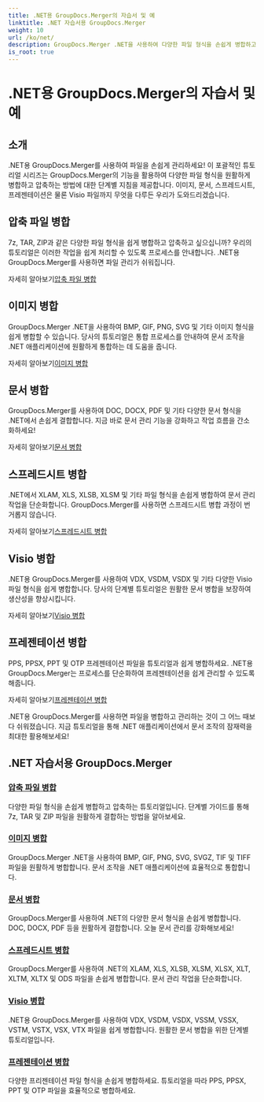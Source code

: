 ```yaml
---
title: .NET용 GroupDocs.Merger의 자습서 및 예
linktitle: .NET 자습서용 GroupDocs.Merger
weight: 10
url: /ko/net/
description: GroupDocs.Merger .NET을 사용하여 다양한 파일 형식을 손쉽게 병합하고 압축합니다. 이미지, 문서 등을 병합하는 방법에 대한 단계별 튜토리얼을 알아보세요!
is_root: true
---
```


# .NET용 GroupDocs.Merger의 자습서 및 예

## 소개

.NET용 GroupDocs.Merger를 사용하여 파일을 손쉽게 관리하세요! 이 포괄적인 튜토리얼 시리즈는 GroupDocs.Merger의 기능을 활용하여 다양한 파일 형식을 원활하게 병합하고 압축하는 방법에 대한 단계별 지침을 제공합니다. 이미지, 문서, 스프레드시트, 프레젠테이션은 물론 Visio 파일까지 무엇을 다루든 우리가 도와드리겠습니다.

## 압축 파일 병합
7z, TAR, ZIP과 같은 다양한 파일 형식을 쉽게 병합하고 압축하고 싶으십니까? 우리의 튜토리얼은 이러한 작업을 쉽게 처리할 수 있도록 프로세스를 안내합니다. .NET용 GroupDocs.Merger를 사용하면 파일 관리가 쉬워집니다.

 자세히 알아보기[압축 파일 병합](./merge-compress-files/)

## 이미지 병합
GroupDocs.Merger .NET을 사용하여 BMP, GIF, PNG, SVG 및 기타 이미지 형식을 쉽게 병합할 수 있습니다. 당사의 튜토리얼은 통합 프로세스를 안내하여 문서 조작을 .NET 애플리케이션에 원활하게 통합하는 데 도움을 줍니다.

 자세히 알아보기[이미지 병합](./image-merging/)

## 문서 병합
GroupDocs.Merger를 사용하여 DOC, DOCX, PDF 및 기타 다양한 문서 형식을 .NET에서 손쉽게 결합합니다. 지금 바로 문서 관리 기능을 강화하고 작업 흐름을 간소화하세요!

 자세히 알아보기[문서 병합](./document-merging/)

## 스프레드시트 병합
.NET에서 XLAM, XLS, XLSB, XLSM 및 기타 파일 형식을 손쉽게 병합하여 문서 관리 작업을 단순화합니다. GroupDocs.Merger를 사용하면 스프레드시트 병합 과정이 번거롭지 않습니다.

 자세히 알아보기[스프레드시트 병합](./spreadsheet-merging/)

## Visio 병합
.NET용 GroupDocs.Merger를 사용하여 VDX, VSDM, VSDX 및 기타 다양한 Visio 파일 형식을 쉽게 병합합니다. 당사의 단계별 튜토리얼은 원활한 문서 병합을 보장하여 생산성을 향상시킵니다.

 자세히 알아보기[Visio 병합](./visio-merging/)

## 프레젠테이션 병합
PPS, PPSX, PPT 및 OTP 프레젠테이션 파일을 튜토리얼과 쉽게 병합하세요. .NET용 GroupDocs.Merger는 프로세스를 단순화하여 프레젠테이션을 쉽게 관리할 수 있도록 해줍니다.

 자세히 알아보기[프레젠테이션 병합](./presentation-merging/)

.NET용 GroupDocs.Merger를 사용하면 파일을 병합하고 관리하는 것이 그 어느 때보다 쉬워졌습니다. 지금 튜토리얼을 통해 .NET 애플리케이션에서 문서 조작의 잠재력을 최대한 활용해보세요!
## .NET 자습서용 GroupDocs.Merger
### [압축 파일 병합](./merge-compress-files/)
다양한 파일 형식을 손쉽게 병합하고 압축하는 튜토리얼입니다. 단계별 가이드를 통해 7z, TAR 및 ZIP 파일을 원활하게 결합하는 방법을 알아보세요.
### [이미지 병합](./image-merging/)
GroupDocs.Merger .NET을 사용하여 BMP, GIF, PNG, SVG, SVGZ, TIF 및 TIFF 파일을 원활하게 병합합니다. 문서 조작을 .NET 애플리케이션에 효율적으로 통합합니다.
### [문서 병합](./document-merging/)
GroupDocs.Merger를 사용하여 .NET의 다양한 문서 형식을 손쉽게 병합합니다. DOC, DOCX, PDF 등을 원활하게 결합합니다. 오늘 문서 관리를 강화해보세요!
### [스프레드시트 병합](./spreadsheet-merging/)
GroupDocs.Merger를 사용하여 .NET의 XLAM, XLS, XLSB, XLSM, XLSX, XLT, XLTM, XLTX 및 ODS 파일을 손쉽게 병합합니다. 문서 관리 작업을 단순화합니다.
### [Visio 병합](./visio-merging/)
.NET용 GroupDocs.Merger를 사용하여 VDX, VSDM, VSDX, VSSM, VSSX, VSTM, VSTX, VSX, VTX 파일을 쉽게 병합합니다. 원활한 문서 병합을 위한 단계별 튜토리얼입니다.
### [프레젠테이션 병합](./presentation-merging/)
다양한 프리젠테이션 파일 형식을 손쉽게 병합하세요. 튜토리얼을 따라 PPS, PPSX, PPT 및 OTP 파일을 효율적으로 병합하세요.